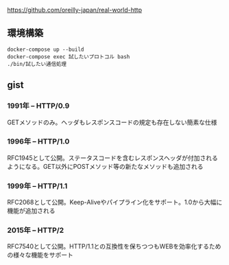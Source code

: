 https://github.com/oreilly-japan/real-world-http

## 環境構築

```
docker-compose up --build
docker-compose exec 試したいプロトコル bash
./bin/試したい通信処理
```

## gist

### 1991年 – HTTP/0.9

GETメソッドのみ。ヘッダもレスポンスコードの規定も存在しない簡素な仕様

### 1996年 – HTTP/1.0

RFC1945として公開。ステータスコードを含むレスポンスヘッダが付加されるようになる。GET以外にPOSTメソッド等の新たなメソッドも追加される

### 1999年 – HTTP/1.1

RFC2068として公開。Keep-Aliveやパイプライン化をサポート。1.0から大幅に機能が追加される

### 2015年 – HTTP/2

RFC7540として公開。HTTP/1.1との互換性を保ちつつもWEBを効率化するための様々な機能をサポート
